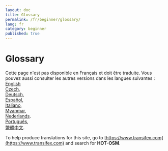 ```yaml
---
layout: doc
title: Glossary
permalink: /fr/beginner/glossary/
lang: fr
category: beginner
published: true
---
```


Glossary
=============================  

Cette page n'est pas disponible en Français et doit être traduite. Vous pouvez aussi consulter les autres versions dans les langues suivantes : 
[English](/fr/beginner/glossary/)    <!--
[Bahasa Indonesia](/bi/beginner/glossary/),  
[Catalan](/ca/beginner/glossary/)-->  
[Czech](/cs/beginner/glossary/),   
[Deutsch](/de/beginner/glossary/),  
[Español](/es/beginner/glossary/),  <!--
[فارسی](/fa/beginner/glossary/),  
[Français](/fr/beginner/glossary/),  
[Hrvatski](/hr/beginner/glossary/),  -->  
[Italiano](/it/beginner/glossary/),  <!--
[日本語](/ja/beginner/glossary/),  -->  
[Myanmar](/my/beginner/glossary/),  <!--
[Norsk](/nb/beginner/glossary/), -->  
[Nederlands](/nl/beginner/glossary/).  
[Português](/pt/beginner/glossary/),  <!--
[Русский](/ru/beginner/glossary/),  
[Kiswahili](/sw/beginner/glossary/), 
[Shqip](/sq/beginner/glossary/),  
[Українська](/uk/beginner/glossary/), 
[简体中文](/zh/beginner/glossary/).-->  
[繁體中文](/zh-tw/beginner/glossary/).

To help produce translations for this site, go to [https://www.transifex.com](https://www.transifex.com) and search for **HOT-OSM**.
